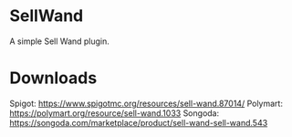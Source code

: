 # SellWand
A simple Sell Wand plugin. 
# Downloads
Spigot: https://www.spigotmc.org/resources/sell-wand.87014/
Polymart: https://polymart.org/resource/sell-wand.1033
Songoda: https://songoda.com/marketplace/product/sell-wand-sell-wand.543
